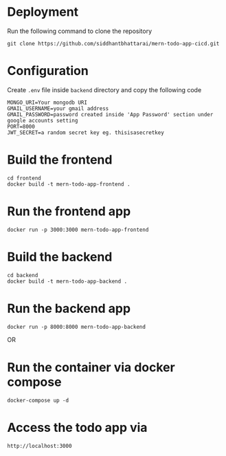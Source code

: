 # Deployment
Run the following command to clone the repository
```
git clone https://github.com/siddhantbhattarai/mern-todo-app-cicd.git
```

# Configuration
Create ```.env``` file inside ```backend``` directory and copy the following code
```
MONGO_URI=Your mongodb URI
GMAIL_USERNAME=your gmail address 
GMAIL_PASSWORD=password created inside 'App Password' section under google accounts setting
PORT=8000
JWT_SECRET=a random secret key eg. thisisasecretkey
```

# Build the frontend
```
cd frontend
docker build -t mern-todo-app-frontend .
```

# Run the frontend app
```
docker run -p 3000:3000 mern-todo-app-frontend
```

# Build the backend
```
cd backend
docker build -t mern-todo-app-backend .
```

# Run the backend app
```
docker run -p 8000:8000 mern-todo-app-backend
```

OR

# Run the container via docker compose
```
docker-compose up -d
```

# Access the todo app via
```http://localhost:3000```



